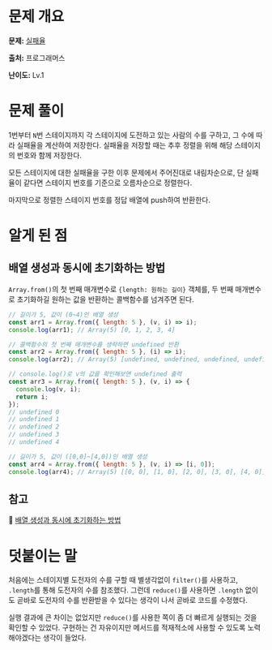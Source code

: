 # 문제 개요

**문제:** [실패율](https://school.programmers.co.kr/learn/courses/30/lessons/42889)

**출처:** 프로그래머스

**난이도:** Lv.1

# 문제 풀이

1번부터 `N`번 스테이지까지 각 스테이지에 도전하고 있는 사람의 수를 구하고, 그 수에 따라 실패율을 계산하여 저장한다. 실패율을 저장할 때는 추후 정렬을 위해 해당 스테이지의 번호와 함께 저장한다.

모든 스테이지에 대한 실패율을 구한 이후 문제에서 주어진대로 내림차순으로, 단 실패율이 같다면 스테이지 번호를 기준으로 오름차순으로 정렬한다.

마지막으로 정렬한 스테이지 번호를 정답 배열에 push하여 반환한다.

# 알게 된 점

## 배열 생성과 동시에 초기화하는 방법

`Array.from()`의 첫 번째 매개변수로 `{length: 원하는 길이}` 객체를, 두 번째 매개변수로 초기화하길 원하는 값을 반환하는 콜백함수를 넘겨주면 된다.

```jsx
// 길이가 5, 값이 (0~4)인 배열 생성
const arr1 = Array.from({ length: 5 }, (v, i) => i);
console.log(arr1); // Array(5) [0, 1, 2, 3, 4]

// 콜백함수의 첫 번째 매개변수를 생략하면 undefined 반환
const arr2 = Array.from({ length: 5 }, (i) => i);
console.log(arr2); // Array(5) [undefined, undefined, undefined, undefined, undefined]

// console.log()로 v의 값을 확인해보면 undefined 출력
const arr3 = Array.from({ length: 5 }, (v, i) => {
  console.log(v, i);
  return i;
});
// undefined 0
// undefined 1
// undefined 2
// undefined 3
// undefined 4

// 길이가 5, 값이 ([0,0]~[4,0])인 배열 생성
const arr4 = Array.from({ length: 5 }, (v, i) => [i, 0]);
console.log(arr4); // Array(5) [[0, 0], [1, 0], [2, 0], [3, 0], [4, 0]]
```

## 참고

🔗 [배열 생성과 동시에 초기화하는 방법](https://velog.io/@kler/%EC%9E%90%EB%B0%94%EC%8A%A4%ED%81%AC%EB%A6%BD%ED%8A%B8-%EB%B0%B0%EC%97%B4-%EC%83%9D%EC%84%B1-%EC%B4%88%EA%B8%B0%ED%99%94-%ED%95%9C%EB%B2%88%EC%97%90-%ED%95%98%EA%B8%B0)

# 덧붙이는 말

처음에는 스테이지별 도전자의 수를 구할 때 별생각없이 `filter()`를 사용하고, `.length`를 통해 도전자의 수를 참조했다. 그런데 `reduce()`를 사용하면 `.length` 없이도 곧바로 도전자의 수를 반환받을 수 있다는 생각이 나서 곧바로 코드를 수정했다.

실행 결과에 큰 차이는 없었지만 `reduce()`를 사용한 쪽이 좀 더 빠르게 실행되는 것을 확인할 수 있었다. 구현하는 건 자유이지만 메서드를 적재적소에 사용할 수 있도록 노력해야겠다는 생각이 들었다.
